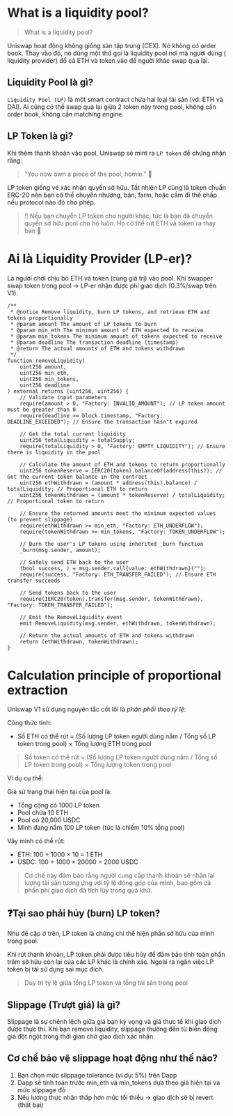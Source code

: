 # What is a liquidity pool?

>  What is a liquidity pool?

Uniswap hoạt động không giống sàn tập trung (CEX). Nó không có order book. Thay vào đó, nó dùng một thứ gọi là liquidity pool nơi mà người dùng ( liquidity provider) đổ cả ETH và token vào để người khác swap qua lại.


## Liquidity Pool là gì?

`Liquidity Pool (LP)` là một smart contract chứa hai loại tài sản (vd: ETH và DAI). Ai cũng có thể swap qua lại giữa 2 token này trong pool, không cần order book, không cần matching engine.

## LP Token là gì?

Khi  thêm thanh khoản vào pool, Uniswap sẽ mint ra `LP token` để chứng nhận rằng:

> “You now own a piece of the pool, homie.” 💸

LP token giống vé xác nhận quyền sở hữu. Tất nhiên LP cũng là token chuẩn ERC-20 nên bạn có thể chuyển nhượng, bán, farm, hoặc cầm đi thế chấp nếu protocol nào đó cho phép.

> ‼️ Nếu bạn chuyển LP token cho người khác, tức là bạn đã chuyển quyền sở hữu pool cho họ luôn. Họ có thể rút ETH và token ra thay bạn 🫠

# Ai là Liquidity Provider (LP-er)?

Là người chơi chịu bỏ ETH và token (cùng giá trị) vào pool. Khi swapper swap token trong pool → LP-er nhận được phí giao dịch (0.3%/swap trên V1).

```solidity
/**
 * @notice Remove liquidity, burn LP tokens, and retrieve ETH and tokens proportionally
 * @param amount The amount of LP tokens to burn
 * @param min_eth The minimum amount of ETH expected to receive
 * @param min_tokens The minimum amount of tokens expected to receive
 * @param deadline The transaction deadline (timestamp)
 * @return The actual amounts of ETH and tokens withdrawn
 */
function removeLiquidity(
    uint256 amount,
    uint256 min_eth,
    uint256 min_tokens,
    uint256 deadline
) external returns (uint256, uint256) {
    // Validate input parameters
    require(amount > 0, "Factory: INVALID_AMOUNT"); // LP token amount must be greater than 0
    require(deadline >= block.timestamp, "Factory: DEADLINE_EXCEEDED"); // Ensure the transaction hasn't expired

    // Get the total current liquidity
    uint256 totalLiquidity = totalSupply;
    require(totalLiquidity > 0, "Factory: EMPTY_LIQUIDITY"); // Ensure there is liquidity in the pool

    // Calculate the amount of ETH and tokens to return proportionally
    uint256 tokenReserve = IERC20(token).balanceOf(address(this)); // Get the current token balance in the contract
    uint256 ethWithdrawn = (amount * address(this).balance) / totalLiquidity; // Proportional ETH to return
    uint256 tokenWithdrawn = (amount * tokenReserve) / totalLiquidity; // Proportional token to return

    // Ensure the returned amounts meet the minimum expected values (to prevent slippage)
    require(ethWithdrawn >= min_eth, "Factory: ETH_UNDERFLOW");
    require(tokenWithdrawn >= min_tokens, "Factory: TOKEN_UNDERFLOW");

    // Burn the user's LP tokens using inherited _burn function
    _burn(msg.sender, amount);

    // Safely send ETH back to the user
    (bool success, ) = msg.sender.call{value: ethWithdrawn}("");
    require(success, "Factory: ETH_TRANSFER_FAILED"); // Ensure ETH transfer succeeds

    // Send tokens back to the user
    require(IERC20(token).transfer(msg.sender, tokenWithdrawn), "Factory: TOKEN_TRANSFER_FAILED");

    // Emit the RemoveLiquidity event
    emit RemoveLiquidity(msg.sender, ethWithdrawn, tokenWithdrawn);

    // Return the actual amounts of ETH and tokens withdrawn
    return (ethWithdrawn, tokenWithdrawn);
}
```

# Calculation principle of proportional extraction

Uniswap V1 sử dụng nguyên tắc cốt lõi là *phân phối theo tỷ lệ*:


Công thức tính:
* Số ETH có thể rút = (Số lượng LP token người dùng nắm / Tổng số LP token trong pool) × Tổng lượng ETH trong pool

> Số token có thể rút = (Số lượng LP token người dùng nắm / Tổng số LP token trong pool) × Tổng lượng token trong pool

Ví dụ cụ thể:

Giả sử trạng thái hiện tại của pool là:
* Tổng cộng có 1000 LP token
* Pool chứa 10 ETH
* Pool có 20,000 USDC
* Mình đang nắm 100 LP token (tức là chiếm 10% tổng pool)

Vậy mình có thể rút: 
* ETH: 100 ÷ 1000 × 10 = 1 ETH
* USDC: 100 ÷ 1000 × 20000 = 2000 USDC

> Cơ chế này đảm bảo rằng người cung cấp thanh khoản sẽ nhận lại lượng tài sản tương ứng với tỷ lệ đóng góp của mình, bao gồm cả phần phí giao dịch đã tích lũy trong quá khứ.


## ❓Tại sao phải hủy (burn) LP token?

Như đề cập ở trên, LP token là chứng chỉ thể hiện phần sở hữu của mình trong pool.

Khi  rút thanh khoản, LP token phải được tiêu hủy để đảm bảo tính toán phần trăm sở hữu còn lại của các LP khác là chính xác. Ngoài ra ngăn việc  LP token bị tái sử dụng sai mục đích.

>  Duy trì tỷ lệ giữa tổng LP token và tổng tài sản trong pool

## Slippage (Trượt giá) là gì?

Slippage là sự chênh lệch giữa giá bạn kỳ vọng và giá thực tế khi giao dịch được thực thi.
Khi bạn remove liquidity, slippage thường đến từ biến động giá đột ngột trong thời gian chờ giao dịch xác nhận.

## Cơ chế bảo vệ slippage hoạt động như thế nào?

1.	Bạn chọn mức slippage tolerance (ví dụ: 5%) trên Dapp
2.	Dapp sẽ tính toán trước min_eth và min_tokens dựa theo giá hiện tại và mức slippage đó
3.	Nếu lượng thực nhận thấp hơn mức tối thiểu → giao dịch sẽ bị revert (thất bại)